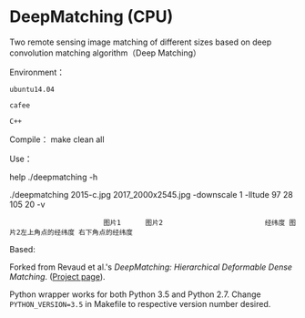 # DeepMatching (CPU)

Two remote sensing image matching of different sizes based on deep convolution matching algorithm（Deep Matching）

Environment：

    ubuntu14.04

    cafee

    C++

Compile：
make clean all

Use：

help ./deepmatching -h

./deepmatching 2015-c.jpg 2017_2000x2545.jpg -downscale 1 -lltude 97 28 105 20 -v
   
                           图片1      图片2                         经纬度 图片2左上角点的经纬度 右下角点的经纬度


Based:

Forked from Revaud et al.'s *DeepMatching: Hierarchical Deformable Dense Matching*. ([Project page](https://thoth.inrialpes.fr/src/deepmatching/)). 

Python wrapper works for both Python 3.5 and Python 2.7. Change `PYTHON_VERSION=3.5` in Makefile to respective version number desired.
